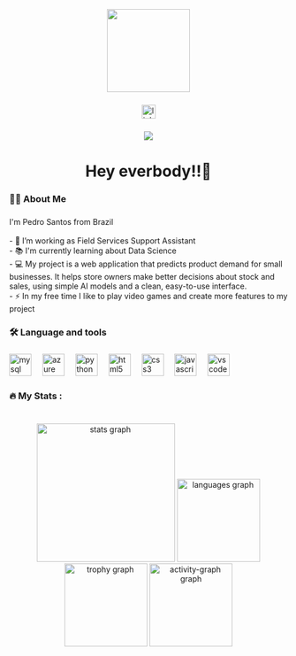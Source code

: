 <div align="center">
  <img height="150" src="https://media4.giphy.com/media/v1.Y2lkPTc5MGI3NjExN3Bpa3BnajZ1czZ3MWRxZ2Z0NWJnOGR2c2IyMWpubnpzbzV5b2FvbCZlcD12MV9pbnRlcm5hbF9naWZfYnlfaWQmY3Q9Zw/i1JHRZSXO9LZZDHqii/giphy.gif"  />
</div>

###

<div align="center">
  <a href="https://www.linkedin.com/in/pedro-h-s-santos/" target="_blank">
    <img src="https://img.shields.io/static/v1?message=LinkedIn&logo=linkedin&label=&color=0077B5&logoColor=white&labelColor=&style=for-the-badge" height="25" alt="linkedin logo"  />
  </a>
</div>

###

<div align="center">
  <img src="https://visitor-badge.laobi.icu/badge?page_id=PedroSantos0806.PedroSantos0806&"  />
</div>

###

<h1 align="center">Hey everbody!!👋</h1>

###

<h3 align="left">👩‍💻  About Me</h3>

###

<p align="left">I'm Pedro Santos from Brazil<br><br>- 🔭 I’m working as Field Services Support Assistant<br>- 📚 I'm currently learning about Data Science<br>- 💻 My project is a web application that predicts product demand for small businesses. It helps store owners make better decisions about stock and sales, using simple AI models and a clean, easy-to-use interface.<br>- ⚡ In my free time I like to play video games and create more features to my project</p>

###

<h3 align="left">🛠 Language and tools</h3>

###

<div align="left">
  <img src="https://cdn.jsdelivr.net/gh/devicons/devicon/icons/mysql/mysql-original.svg" height="40" alt="mysql logo"  />
  <img width="12" />
  <img src="https://cdn.jsdelivr.net/gh/devicons/devicon/icons/azure/azure-original.svg" height="40" alt="azure logo"  />
  <img width="12" />
  <img src="https://cdn.jsdelivr.net/gh/devicons/devicon/icons/python/python-original.svg" height="40" alt="python logo"  />
  <img width="12" />
  <img src="https://cdn.jsdelivr.net/gh/devicons/devicon/icons/html5/html5-original.svg" height="40" alt="html5 logo"  />
  <img width="12" />
  <img src="https://cdn.jsdelivr.net/gh/devicons/devicon/icons/css3/css3-original.svg" height="40" alt="css3 logo"  />
  <img width="12" />
  <img src="https://cdn.jsdelivr.net/gh/devicons/devicon/icons/javascript/javascript-original.svg" height="40" alt="javascript logo"  />
  <img width="12" />
  <img src="https://cdn.jsdelivr.net/gh/devicons/devicon/icons/vscode/vscode-original.svg" height="40" alt="vscode logo"  />
</div>

###

<h3 align="left">🔥   My Stats :</h3>

###

<br clear="both">

<div align="center">
  <img src="https://github-readme-stats.vercel.app/api?username=PedroSantos0806&hide_title=false&hide_rank=false&show_icons=true&include_all_commits=true&count_private=true&disable_animations=false&theme=dark&locale=en&hide_border=false&order=1" height="250" alt="stats graph"  />
  <img src="https://github-readme-stats.vercel.app/api/top-langs?username=PedroSantos0806&locale=en&hide_title=false&layout=compact&card_width=320&langs_count=5&theme=dracula&hide_border=false&order=2" height="150" alt="languages graph"  />
  <img src="https://github-profile-trophy.vercel.app?username=PedroSantos0806&theme=onedark" height="150" alt="trophy graph"  />
  <img src="https://github-readme-activity-graph.vercel.app/graph?username=PedroSantos0806&theme=redical" height="150" alt="activity-graph graph"  />
</div>

